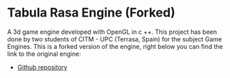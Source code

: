 ﻿# Tabula Rasa Engine (Forked)
A 3d game engine developed with OpenGL in c ++. This project has been done by two students of CITM - UPC (Terrasa, Spain) for the subject Game Engines. This is a forked version of the engine, right below you can find the link to the original engine: 

* [Github repository](https://github.com/Wilhelman/Tabula-Rasa-Engine)
